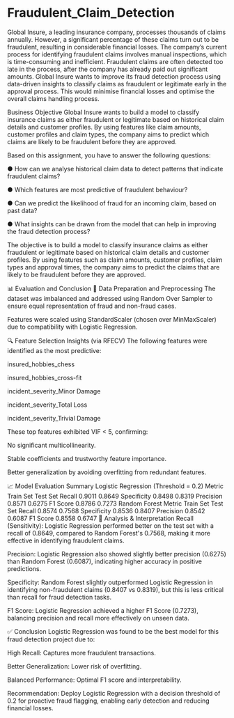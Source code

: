 # Fraudulent_Claim_Detection

Global Insure, a leading insurance company, processes thousands of claims annually. However, a significant percentage of these claims turn out to be fraudulent, resulting in considerable financial losses. The company’s current process for identifying fraudulent claims involves manual inspections, which is time-consuming and inefficient. Fraudulent claims are often detected too late in the process, after the company has already paid out significant amounts. Global Insure wants to improve its fraud detection process using data-driven insights to classify claims as fraudulent or legitimate early in the approval process. This would minimise financial losses and optimise the overall claims handling process.

Business Objective
Global Insure wants to build a model to classify insurance claims as either fraudulent or legitimate based on historical claim details and customer profiles. By using features like claim amounts, customer profiles and claim types, the company aims to predict which claims are likely to be fraudulent before they are approved.

Based on this assignment, you have to answer the following questions:

● How can we analyse historical claim data to detect patterns that indicate fraudulent claims?

● Which features are most predictive of fraudulent behaviour?

● Can we predict the likelihood of fraud for an incoming claim, based on past data?

● What insights can be drawn from the model that can help in improving the fraud detection process?


The objective is to build a model to classify insurance claims as either fraudulent or legitimate based on historical claim details and customer profiles. By using features such as claim amounts, customer profiles, claim types and approval times, the company aims to predict the claims that are likely to be fraudulent before they are approved.

📊 Evaluation and Conclusion
🧪 Data Preparation and Preprocessing
The dataset was imbalanced and addressed using Random Over Sampler to ensure equal representation of fraud and non-fraud cases.

Features were scaled using StandardScaler (chosen over MinMaxScaler) due to compatibility with Logistic Regression.

🔍 Feature Selection Insights (via RFECV)
The following features were identified as the most predictive:

insured_hobbies_chess

insured_hobbies_cross-fit

incident_severity_Minor Damage

incident_severity_Total Loss

incident_severity_Trivial Damage

These top features exhibited VIF < 5, confirming:

No significant multicollinearity.

Stable coefficients and trustworthy feature importance.

Better generalization by avoiding overfitting from redundant features.

📈 Model Evaluation Summary
Logistic Regression (Threshold = 0.2)
Metric	Train Set	Test Set
Recall	0.9011	0.8649
Specificity	0.8498	0.8319
Precision	0.8571	0.6275
F1 Score	0.8786	0.7273
Random Forest
Metric	Train Set	Test Set
Recall	0.8574	0.7568
Specificity	0.8536	0.8407
Precision	0.8542	0.6087
F1 Score	0.8558	0.6747
📌 Analysis & Interpretation
Recall (Sensitivity):
Logistic Regression performed better on the test set with a recall of 0.8649, compared to Random Forest's 0.7568, making it more effective in identifying fraudulent claims.

Precision:
Logistic Regression also showed slightly better precision (0.6275) than Random Forest (0.6087), indicating higher accuracy in positive predictions.

Specificity:
Random Forest slightly outperformed Logistic Regression in identifying non-fraudulent claims (0.8407 vs 0.8319), but this is less critical than recall for fraud detection tasks.

F1 Score:
Logistic Regression achieved a higher F1 Score (0.7273), balancing precision and recall more effectively on unseen data.

✅ Conclusion
Logistic Regression was found to be the best model for this fraud detection project due to:

High Recall: Captures more fraudulent transactions.

Better Generalization: Lower risk of overfitting.

Balanced Performance: Optimal F1 score and interpretability.

Recommendation:
Deploy Logistic Regression with a decision threshold of 0.2 for proactive fraud flagging, enabling early detection and reducing financial losses.
